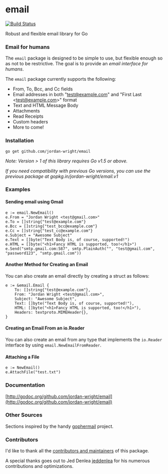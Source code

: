 email
=====

[![Build Status](https://travis-ci.org/jordan-wright/email.png?branch=master)](https://travis-ci.org/jordan-wright/email)

Robust and flexible email library for Go

### Email for humans
The ```email``` package is designed to be simple to use, but flexible enough so as not to be restrictive. The goal is to provide an *email interface for humans*.

The ```email``` package currently supports the following:
*  From, To, Bcc, and Cc fields
*  Email addresses in both "test@example.com" and "First Last &lt;test@example.com&gt;" format
*  Text and HTML Message Body
*  Attachments
*  Read Receipts
*  Custom headers
*  More to come!

### Installation
```go get github.com/jordan-wright/email```

*Note: Version > 1 of this library requires Go v1.5 or above.*

*If you need compatibility with previous Go versions, you can use the previous package at gopkg.in/jordan-wright/email.v1*

### Examples
#### Sending email using Gmail
```
e := email.NewEmail()
e.From = "Jordan Wright <test@gmail.com>"
e.To = []string{"test@example.com"}
e.Bcc = []string{"test_bcc@example.com"}
e.Cc = []string{"test_cc@example.com"}
e.Subject = "Awesome Subject"
e.Text = []byte("Text Body is, of course, supported!")
e.HTML = []byte("<h1>Fancy HTML is supported, too!</h1>")
e.Send("smtp.gmail.com:587", smtp.PlainAuth("", "test@gmail.com", "password123", "smtp.gmail.com"))
```

#### Another Method for Creating an Email
You can also create an email directly by creating a struct as follows:
```
e := &email.Email {
	To: []string{"test@example.com"},
	From: "Jordan Wright <test@gmail.com>",
	Subject: "Awesome Subject",
	Text: []byte("Text Body is, of course, supported!"),
	HTML: []byte("<h1>Fancy HTML is supported, too!</h1>"),
	Headers: textproto.MIMEHeader{},
}
```

#### Creating an Email From an io.Reader
You can also create an email from any type that implements the ```io.Reader``` interface by using ```email.NewEmailFromReader```.

#### Attaching a File
```
e := NewEmail()
e.AttachFile("test.txt")
```

### Documentation
[http://godoc.org/github.com/jordan-wright/email](http://godoc.org/github.com/jordan-wright/email)

### Other Sources
Sections inspired by the handy [gophermail](https://github.com/jpoehls/gophermail) project.

### Contributors
I'd like to thank all the [contributors and maintainers](https://github.com/jordan-wright/email/graphs/contributors) of this package.

A special thanks goes out to Jed Denlea [jeddenlea](https://github.com/jeddenlea) for his numerous contributions and optimizations.
